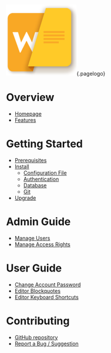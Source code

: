 <!-- TITLE: Wiki.js -->
<!-- SUBTITLE: Documentation on installing, managing and using Wiki.js -->
![Wiki](/uploads/page-icons/wiki.png "Wiki"){.pagelogo}
# Overview
- [Homepage](https://wiki.requarks.io/)
- [Features](https://wiki.requarks.io/#features)

# Getting Started
- [Prerequisites](prerequisites)
- [Install](install)
	- [Configuration File](install/configuration)
	- [Authentication](install/authentication)
	- [Database](install/database)
	- [Git](install/git)
- [Upgrade](upgrade)

# Admin Guide
- [Manage Users](admin-guide/manage-users)
- [Manage Access Rights](/admin-guide/manage-access-rights)
# User Guide
- [Change Account Password](user-guide/change-password)
- [Editor Blockquotes](user-guide/blockquotes)
- [Editor Keyboard Shortcuts](user-guide/keyboard-shortcuts)

# Contributing
- [GitHub repository](https://github.com/Requarks/wiki)
- [Report a Bug / Suggestion](https://github.com/Requarks/wiki/issues)